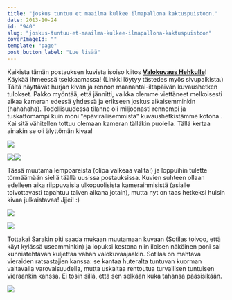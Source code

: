 ```yaml
---
title: "joskus tuntuu et maailma kulkee ilmapallona kaktuspuistoon."
date: 2013-10-24
id: "940"
slug: "joskus-tuntuu-et-maailma-kulkee-ilmapallona-kaktuspuistoon"
coverImageId: ""
template: "page"
post_button_label: "Lue lisää"
---
```


Kaikista tämän postauksen kuvista isoiso kiitos [**Valokuvaus Hehkulle**](http://valokuvaushehku.fi/)! Käykää ihmeessä tsekkaamassa! (Linkki löytyy tästedes myös sivupalkista.) Tältä näyttävät hurjan kivan ja rennon maanantai-iltapäivän kuvaushetken tulokset. Pakko myöntää, että jännitti, vaikka olemme viettäneet melkoisesti aikaa kameran edessä yhdessä ja erikseen joskus aikaisemminkin (hahahaha). Todellisuudessa tilanne oli miljoonasti rennompi ja tuskattomampi kuin moni "epävirallisemmista" kuvaushetkistämme kotona.. Kai sitä vähitellen tottuu olemaan kameran tälläkin puolella. Tällä kertaa ainakin se oli älyttömän kivaa!

[![](/images/maisajasotilas-32.jpg)](http://3.bp.blogspot.com/-9ytQazUe048/UmlraHRW61I/AAAAAAAAHKo/2-2WNRs6z6k/s1600/maisajasotilas-32.jpg)

[![](/images/maisajasotilas-27.jpg)](http://2.bp.blogspot.com/-RJh7S21gJhU/Umlrt5Qy_LI/AAAAAAAAHLU/65e7PxWJUKk/s1600/maisajasotilas-27.jpg)[![](/images/maisajasotilas-16.jpg)](http://2.bp.blogspot.com/-JGtZAnRhNug/UmlrtXMQ4ZI/AAAAAAAAHK4/JK1S5A35--s/s1600/maisajasotilas-16.jpg)

Tässä muutama lemppareista (olipa vaikeaa valita!) ja loppuihin tulette törmäämään siellä täällä uusissa postauksissa. Kuvien suhteen ollaan edelleen aika riippuvaisia ulkopuolisista kameraihmisistä (asialle toivottavasti tapahtuu talven aikana jotain), mutta nyt on taas hetkeksi huisin kivaa julkaistavaa! Jjjei! :)

[![](/images/maisajasotilas-11.jpg)](http://2.bp.blogspot.com/-bVcLMtPugnc/UmlrtDI2lqI/AAAAAAAAHLA/CHTPuMWseNQ/s1600/maisajasotilas-11.jpg)

[![](/images/maisajasotilas-22.jpg)](http://3.bp.blogspot.com/-e-K3qPic5kU/UmlrszLWpTI/AAAAAAAAHK8/lwMy_JuJlls/s1600/maisajasotilas-22.jpg)

Tottakai Sarakin piti saada mukaan muutamaan kuvaan (Sotilas toivoo, että käyt kylässä useamminkin) ja lopuksi kestona niin iloisen näköinen poni sai kunniatehtävän kuljettaa vähän valokuvaajaakin. Sotilas on mahtava vieraiden ratsastajien kanssa: se kantaa huteralta tuntuvan kuorman valtavalla varovaisuudella, mutta uskaltaa rentoutua turvallisen tuntuisen vieraankin kanssa. Ei tosin sillä, että sen selkään kuka tahansa pääsisikään.

[![](/images/ak.png)](http://1.bp.blogspot.com/-b68htMta9sA/UmmQ5WZWSCI/AAAAAAAAHLo/qYrwmO1FL9U/s1600/ak.png)
